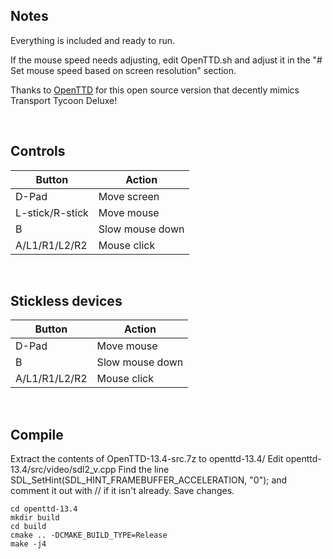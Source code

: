 ## Notes

Everything is included and ready to run.

If the mouse speed needs adjusting, edit OpenTTD.sh and adjust it in the "# Set mouse speed based on screen resolution" section.

Thanks to [OpenTTD](https://github.com/OpenTTD/OpenTTD) for this open source version that decently mimics Transport Tycoon Deluxe!

</br>

## Controls

| Button | Action |
|--|--| 
|D-Pad|Move screen|
|L-stick/R-stick|Move mouse|
|B|Slow mouse down|
|A/L1/R1/L2/R2|Mouse click|

</br>

## Stickless devices

| Button | Action |
|--|--| 
|D-Pad|Move mouse|
|B|Slow mouse down|
|A/L1/R1/L2/R2|Mouse click|

</br>

## Compile

Extract the contents of OpenTTD-13.4-src.7z to openttd-13.4/
Edit openttd-13.4/src/video/sdl2_v.cpp
Find the line SDL_SetHint(SDL_HINT_FRAMEBUFFER_ACCELERATION, "0"); and comment it out with // if it isn't already.
Save changes.

```shell
cd openttd-13.4
mkdir build
cd build
cmake .. -DCMAKE_BUILD_TYPE=Release
make -j4
```
